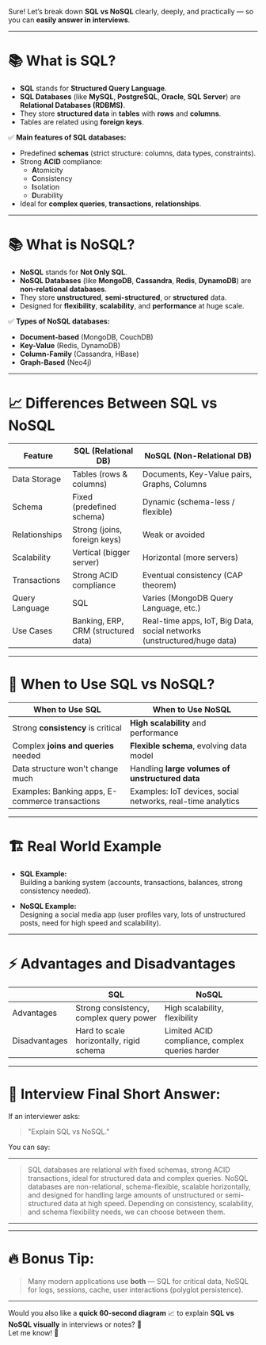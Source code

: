 Sure! Let’s break down **SQL vs NoSQL** clearly, deeply, and practically — so you can **easily answer in interviews**.

---

# 📚 What is SQL?

- **SQL** stands for **Structured Query Language**.
- **SQL Databases** (like **MySQL**, **PostgreSQL**, **Oracle**, **SQL Server**) are **Relational Databases (RDBMS)**.
- They store **structured data** in **tables** with **rows** and **columns**.
- Tables are related using **foreign keys**.

✅ **Main features of SQL databases:**
- Predefined **schemas** (strict structure: columns, data types, constraints).
- Strong **ACID** compliance:
    - **A**tomicity
    - **C**onsistency
    - **I**solation
    - **D**urability
- Ideal for **complex queries**, **transactions**, **relationships**.

---

# 📚 What is NoSQL?

- **NoSQL** stands for **Not Only SQL**.
- **NoSQL Databases** (like **MongoDB**, **Cassandra**, **Redis**, **DynamoDB**) are **non-relational databases**.
- They store **unstructured**, **semi-structured**, or **structured** data.
- Designed for **flexibility**, **scalability**, and **performance** at huge scale.

✅ **Types of NoSQL databases:**
- **Document-based** (MongoDB, CouchDB)
- **Key-Value** (Redis, DynamoDB)
- **Column-Family** (Cassandra, HBase)
- **Graph-Based** (Neo4j)

---

# 📈 Differences Between SQL vs NoSQL

| Feature | SQL (Relational DB) | NoSQL (Non-Relational DB) |
|--------|--------------------|---------------------------|
| Data Storage | Tables (rows & columns) | Documents, Key-Value pairs, Graphs, Columns |
| Schema | Fixed (predefined schema) | Dynamic (schema-less / flexible) |
| Relationships | Strong (joins, foreign keys) | Weak or avoided |
| Scalability | Vertical (bigger server) | Horizontal (more servers) |
| Transactions | Strong ACID compliance | Eventual consistency (CAP theorem) |
| Query Language | SQL | Varies (MongoDB Query Language, etc.) |
| Use Cases | Banking, ERP, CRM (structured data) | Real-time apps, IoT, Big Data, social networks (unstructured/huge data) |

---

# 🎯 When to Use SQL vs NoSQL?

| When to Use SQL | When to Use NoSQL |
|----------------|-------------------|
| Strong **consistency** is critical | **High scalability** and performance |
| Complex **joins and queries** needed | **Flexible schema**, evolving data model |
| Data structure won't change much | Handling **large volumes of unstructured data** |
| Examples: Banking apps, E-commerce transactions | Examples: IoT devices, social networks, real-time analytics |

---

# 🏗️ Real World Example

- **SQL Example:**  
  Building a banking system (accounts, transactions, balances, strong consistency needed).

- **NoSQL Example:**  
  Designing a social media app (user profiles vary, lots of unstructured posts, need for high speed and scalability).

---

# ⚡ Advantages and Disadvantages

| | SQL | NoSQL |
|--|----|------|
| Advantages | Strong consistency, complex query power | High scalability, flexibility |
| Disadvantages | Hard to scale horizontally, rigid schema | Limited ACID compliance, complex queries harder |

---

# 🎤 Interview Final Short Answer:

If an interviewer asks:
> "Explain SQL vs NoSQL."

You can say:

---
> SQL databases are relational with fixed schemas, strong ACID transactions, ideal for structured data and complex queries. NoSQL databases are non-relational, schema-flexible, scalable horizontally, and designed for handling large amounts of unstructured or semi-structured data at high speed. Depending on consistency, scalability, and schema flexibility needs, we can choose between them.
---

---
# 🔥 Bonus Tip:
> Many modern applications use **both** — SQL for critical data, NoSQL for logs, sessions, cache, user interactions (polyglot persistence).

---

Would you also like a **quick 60-second diagram** 📈 to explain **SQL vs NoSQL visually** in interviews or notes? 🚀  
Let me know! 🎯
